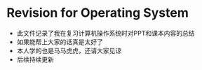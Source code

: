 # Revision for Operating System
* 此文件记录了我在复习计算机操作系统时对PPT和课本内容的总结
* 如果能帮上大家的话真是太好了
* 本人学的也是马马虎虎，还请大家见谅
* 后续持续更新